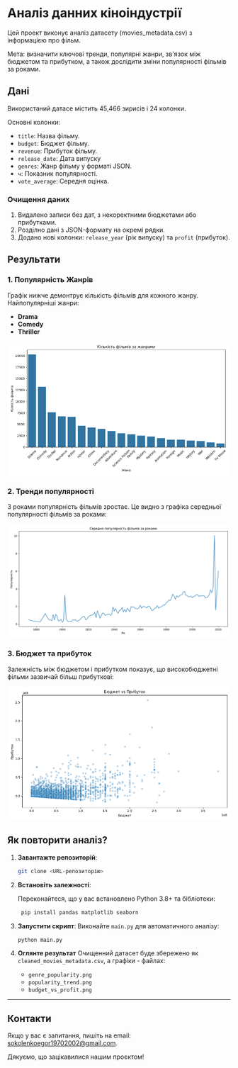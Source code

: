 # Аналіз данних кіноіндустрії

Цей проект виконує аналіз датасету (movies_metadata.csv) з 
інформацією про фільм.

Мета: визначити ключові тренди, популярні жанри, зв'язок між 
бюджетом та прибутком, а також дослідити зміни популярності
фільмів за роками.

## Дані

Використаний датасе містить 45,466 зирисів і 24 колонки.

Основні колонки:
- `title`: Назва фільму.
- `budget`: Бюджет фільму.
- `revenue`: Прибуток фільму.
- `release_date`: Дата випуску
- `genres`: Жанр фільму у форматі JSON.
- `ч`: Показник популярності.
- `vote_average`: Середня оцінка.

### Очищення даних
1. Видалено записи без дат, з некоректними бюджетами або прибутками.
2. Розділно дані з JSON-формату на окремі рядки.
3. Додано нові колонки: `release_year` (рік випуску) та `profit` (прибуток).

## Результати

### 1. Популярність Жанрів
Графік нижче демонтрує кількість фільмів для кожного жанру.
Найпопулярніші жанри:
- **Drama**
- **Comedy**
- **Thriller**

![Популярнісь жанрів](genre_popularity.png)

### 2. Тренди популярності
З роками популярність фільмів зростає.
Це видно з графіка середньої популярності фільмів за роками:

![Тренди популярності](popularity_trend.png)

### 3. Бюджет та прибуток
Залежність між бюджетом і прибутком показує, що високобюджетні
фільми зазвичай більш прибуткові:

![Бюджет vs Прибуток](budget_vs_profit.png)

## Як повторити аналіз?

1. **Завантажте репозиторій**:
   ```bash
   git clone <URL-репозиторію>
   ```
2. **Встановіть залежності**: 

    Переконайтеся, що у вас встановлено Python 3.8+ та бібліотеки:

   ```bash
    pip install pandas matplotlib seaborn
   ```
3. **Запустити скрипт**:
   Виконайте `main.py` для автоматичного аналізу:
   
   ```bash
   python main.py
   ```

4. **Оглянте результат**
   Очищенний датасет буде збережено як `cleaned_movies_metadata.csv`, 
   а графіки - файлах:
   - `genre_popularity.png`
   - `popularity_trend.png`
   - `budget_vs_profit.png`

---
## Контакти

Якщо у вас є запитання, пишіть на email: sokolenkoegor19702002@gmail.com.

Дякуємо, що зацікавилися нашим проєктом!